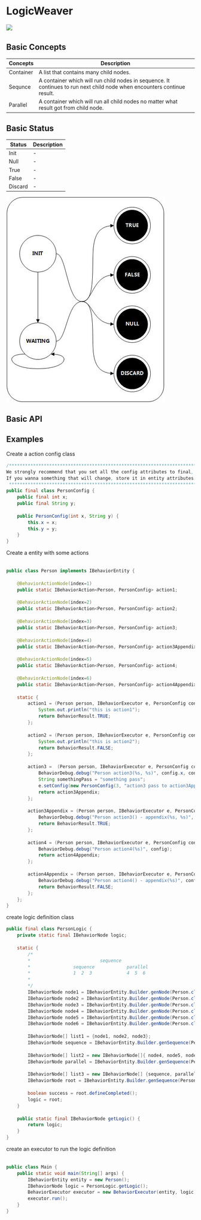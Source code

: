 # LogicWeaver
[![](https://travis-ci.org/thegenius/LogicWeaver.svg?branch=master)](https://travis-ci.org/thegenius/LogicWeaver)

## Basic Concepts
|Concepts|Description|
|---------|-----------|
|Container| A list that contains many child nodes.|
|Sequnce  | A container which will run child nodes in sequence. It continues to run next child node when encounters continue result.|
|Parallel | A container which will run all child nodes no matter what result got from child node.|

## Basic Status
|Status|Description|
|------|-----------|
|Init   |-|
|Null   |-|
|True   |-|
|False  |-|
|Discard|-|
![](http://github.com/thegenius/LogicWeaver/blob/master/doc/status.jpg)

## Basic API

## Examples
Create a action config class
```java
/*****************************************************************************************
We strongly recommend that you set all the config attributes to final, and never change it.
If you wanna something that will change, store it in entity attributes.
 *****************************************************************************************/
public final class PersonConfig {
    public final int x;
    public final String y;

    public PersonConfig(int x, String y) {
        this.x = x;
        this.y = y;
    }
}
```

Create a entity with some actions
```java

public class Person implements IBehaviorEntity {

    @BehaviorActionNode(index=1)
    public static IBehaviorAction<Person, PersonConfig> action1;

    @BehaviorActionNode(index=2)
    public static IBehaviorAction<Person, PersonConfig> action2;

    @BehaviorActionNode(index=3)
    public static IBehaviorAction<Person, PersonConfig> action3;

    @BehaviorActionNode(index=4)
    public static IBehaviorAction<Person, PersonConfig> action3Appendix;

    @BehaviorActionNode(index=5)
    public static IBehaviorAction<Person, PersonConfig> action4;

    @BehaviorActionNode(index=6)
    public static IBehaviorAction<Person, PersonConfig> action4Appendix;

    static {
        action1 = (Person person, IBehaviorExecutor e, PersonConfig config)->{
            System.out.println("this is action1");
            return BehaviorResult.TRUE;
        };

        action2 = (Person person, IBehaviorExecutor e, PersonConfig config)->{
            System.out.println("this is action2");
            return BehaviorResult.FALSE;
        };

        action3 =  (Person person, IBehaviorExecutor e, PersonConfig config)->{
            BehaviorDebug.debug("Person action3(%s, %s)", config.x, config.y);
            String somethingPass = "something pass";
            e.setConfig(new PersonConfig(3, "action3 pass to action3Appendix"));
            return action3Appendix;
        };

        action3Appendix = (Person person, IBehaviorExecutor e, PersonConfig config) -> {
            BehaviorDebug.debug("Person action3() - appendix(%s, %s)", config.x, config.y);
            return BehaviorResult.TRUE;
        };

        action4 = (Person person, IBehaviorExecutor e, PersonConfig config)->{
            BehaviorDebug.debug("Person action4(%s)", config);
            return action4Appendix;
        };

        action4Appendix = (Person person, IBehaviorExecutor e, PersonConfig config)->{
            BehaviorDebug.debug("Person action4() - appendix(%s)", config);
            return BehaviorResult.FALSE;
        };
    };
}
```

create logic definition class
```java
public final class PersonLogic {
    private static final IBehaviorNode logic;

    static {
        /*
        *                          sequence
        *                sequence            parallel
        *                1  2  3             4  5  6
        *
        */
        IBehaviorNode node1 = IBehaviorEntity.Builder.genNode(Person.class, Person.action1, new PersonConfig(1, "config1"));
        IBehaviorNode node2 = IBehaviorEntity.Builder.genNode(Person.class, Person.action2, new PersonConfig(2, "config2"));
        IBehaviorNode node3 = IBehaviorEntity.Builder.genNode(Person.class, Person.action3, new PersonConfig(3, "config3"));
        IBehaviorNode node4 = IBehaviorEntity.Builder.genNode(Person.class, Person.action3Appendix, new PersonConfig(4, "config4"));
        IBehaviorNode node5 = IBehaviorEntity.Builder.genNode(Person.class, Person.action4, new PersonConfig(5, "config5"));
        IBehaviorNode node6 = IBehaviorEntity.Builder.genNode(Person.class, Person.action4Appendix, new PersonConfig(6, "config6"));

        IBehaviorNode[] list1 = {node1, node2, node3};
        IBehaviorNode sequence = IBehaviorEntity.Builder.genSequence(Person.class, list1, IBehaviorNode.RESULT.TRUE.value);

        IBehaviorNode[] list2 = new IBehaviorNode[]{ node4, node5, node6};
        IBehaviorNode parallel = IBehaviorEntity.Builder.genSequence(Person.class, list2, 0);

        IBehaviorNode[] list3 = new IBehaviorNode[] {sequence, parallel};
        IBehaviorNode root = IBehaviorEntity.Builder.genSequence(Person.class, list3, IBehaviorNode.RESULT.FALSE.value);

        boolean success = root.defineCompleted();
        logic = root;
    }

    public static final IBehaviorNode getLogic() {
        return logic;
    }
}
```

create an executor to run the logic definition
```java

public class Main {
    public static void main(String[] args) {
        IBehaviorEntity entity = new Person();
        IBehaviorNode logic = PersonLogic.getLogic();
        BehaviorExecutor executor = new BehaviorExecutor(entity, logic);
        executor.run();
    }
}
```
